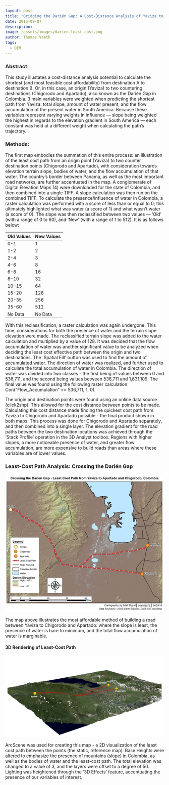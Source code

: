 ```yaml
---
layout: post
title: "Bridging the Darién Gap: A Cost-Distance Analysis of Yaviza to Chigorodo and Apartado"
date: 2015-09-07
description: 
image: /assets/images/darien-least-cost.png
author: Thomas Vaeth
tags: 
  - DEM
---
```


### Abstract:

This study illustates a cost-distance analysis potential to calculate the shortest (and most feasible cost affordability) from destination A to destination B. Or, in this case, an origin (Yaviza) to two countering destinations (Chigorodo and Apartado), also known as the Darién Gap in Colombia. 3 main variables were weighted when predicting the shortest path from Yaviza: total slope, amount of water present, and the flow accumulation of the present water in South America. Because these variables represent varying weights in influence — slope being weighted the highest in regards to the elevation gradient in South America — each constant was held at a different weight when calculating the path’s trajectory.

### Methods:

The first map embodies the summation of this entire process: an illustration of the least cost path from an origin point (Yaviza) to two counter destination points (Chigorodo and Apartado), with consideration towards elevation terrain slope, bodies of water, and the flow accumulation of that water. The country’s border between Panama, as well as the most important road networks, are further accentuated in the map. A conglomerate of Digital Elevation Maps (4) were downloaded for the state of Colombia, and then combined into a single TIFF. A slope calculation was then run on the combined TIFF. To calculate the presence/influence of water in Colombia, a raster calculation was performed with a score of less than or equal to 0; this ultimately highlighted what was water (a score of 1) and what wasn’t water (a score of 0). The slope was then reclassified between two values — ‘Old’ (with a range of 0 to 60), and ‘New’ (with a range of 1 to 512). It is as follows below:


|**Old Values**|**New Values**|
|---	|---	|
| 0-1   |  1   	|
| 1-2	|  2   	|
| 2-4   |  3   	|
| 4-6   |  8   	|
| 6-8   |  16   	|
| 8-10  |  32   	|
| 10-15 |  64   	|
| 15-20 |  128   	|
| 20-35 |  256   	|
| 35-60 |  512   	|
| No Data| No Data|

With this reclassification, a raster calculation was again undergone. This time, considerations for both the presence of water and the terrain slope elevation were made. The reclassified terrain slope was added to the water calculation and multiplied by a value of 128. It was decided that the flow accumulation of water was another significant value to be analyzed when deciding the least cost effective path between the origin and two destinations. The 'Spatial Fill' button was used to find the amount of accumulated water. The direction of water was realized, and further used to calculate the total accumulation of water in Colombia. The direction of water was divided into two classes - the first being of values between 0 and 536,711, and the second being values between 536,711 and 1,631,109. The final value was found using the following raster calculation: Con(“Flow_Accumulation” >= 536,711, 1, 0).

The origin and destination points were found using an online data source (click2shp). This allowed for the cost distance between points to be made. Calculating this cost distance made finding the quickest cost path from Yaviza to Chigorodo and Apartado possible - the final product shown in both maps. This process was done for Chigorodo and Apartado separately, and then combined into a single layer. The elevation gradient for the road paths between the two destination locations was achieved through the ‘Stack Profile’ operation in the 3D Analyst toolbox. Regions with higher slopes, a more noticeable presence of water, and greater flow accumulation, are more expensive to build roads than areas where these variables are of lower values.

### Least-Cost Path Analysis: Crossing the Darién Gap

![Placeholder](/assets/images/darien-least-cost.png)

The map above illustrates the most affordable method of building a road between Yaviza to Chigorodo and Apartado: where the slope is least, the presence of water is bare to minimum, and the total flow accumulation of water is marginable.

#### 3D Rendering of Least-Cost Path

![Placeholder](/assets/images/3d-darien.png)

ArcScene was used for creating this map - a 2D visualization of the least cost path between the points (the static, reference map). Base Heights were altered to emphasize the presence of mountains (slope) in Colombia, as well as the bodies of water and the least-cost path. The total elevation was changed to a value of 3, and the layers were offset to a degree of 50. Lighting was heightened through the ‘3D Effects’ feature, accentuating the presence of our variables of interest.